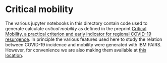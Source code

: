 # Critical mobility

The various jupyter notebooks in this directory contain code used to generate calculate _critical mobility_ as defined in the preprint [Critical Mobility, a practical criterion and early indicator for regional COVID-19 resurgence](https://www.medrxiv.org/content/10.1101/2020.07.30.20163790v1). In principle the various features used here to study the relation between COVID-19 incidence and mobility were generated with IBM PAIRS. However, for convenience we are also making them available at [this location](https://ibm.box.com/s/x5asx3u7qyaw8g182rfvo1vigz03lhg5).
